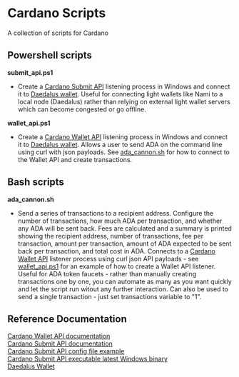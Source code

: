 # Cardano Scripts
A collection of scripts for Cardano

## Powershell scripts
**submit_api.ps1** 
- Create a [Cardano Submit API](https://input-output-hk.github.io/cardano-rest/submit-api/) listening process in Windows and connect it to [Daedalus wallet](https://daedaluswallet.io/). Useful for connecting light wallets like Nami to a local node (Daedalus) rather than relying on external light wallet servers which can become congested or go offline. 

**wallet_api.ps1** 
- Create a [Cardano Wallet API](https://input-output-hk.github.io/cardano-wallet/api/edge/) listening process in Windows and connect it to [Daedalus wallet](https://daedaluswallet.io/). Allows a user to send ADA on the command line using curl with json payloads. See [ada_cannon.sh](ada_cannon.sh) for how to connect to the Wallet API and create transactions. 

## Bash scripts
**ada_cannon.sh**
- Send a series of transactions to a recipient address. Configure the number of transactions, how much ADA per transaction, and whether any ADA will be sent back. Fees are calculated and a summary is printed showing the recipient address, number of transactions, fee per transaction, amount per transaction, amount of ADA expected to be sent back per transaction, and total cost in ADA. Connects to a [Cardano Wallet API](https://input-output-hk.github.io/cardano-wallet/api/edge/) listener process using curl json API payloads - see [wallet_api.ps1](wallet_api.ps1) for an example of how to create a Wallet API listener. Useful for ADA token faucets - rather than manually creating transactions one by one, you can automate as many as you want quickly and let the script run witout any further interaction. Can also be used to send a single transaction - just set transactions variable to "1". 

## Reference Documentation
[Cardano Wallet API documentation](https://input-output-hk.github.io/cardano-wallet/api/edge/)<br>
[Cardano Submit API documentation](https://input-output-hk.github.io/cardano-rest/submit-api/)<br>
[Cardano Submit API config file example](https://raw.githubusercontent.com/input-output-hk/cardano-node/master/cardano-submit-api/config/tx-submit-mainnet-config.yaml)<br>
[Cardano Submit API executable latest Windows binary](https://hydra.iohk.io/job/Cardano/cardano-node/cardano-node-win64/latest-finished)<br>
[Daedalus Wallet](https://daedaluswallet.io/)<br>
